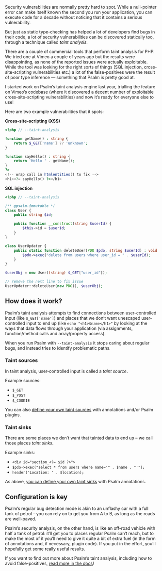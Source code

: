 <!--
  title: Detect security vulnerabilities with Psalm
  date: 2020-06-23 07:20:00
  author: Matt Brown
  author_link: https://twitter.com/mattbrowndev
  notice: TL;DR: this article describes a new Psalm utility for detecting security vulnerabilities in PHP code
-->

Security vulnerabilities are normally pretty hard to spot. While a null-pointer error can make itself known the second you run your application, you can execute code for a decade without noticing that it contains a serious vulnerability.

But just as static type-checking has helped a lot of developers find bugs in their code, a lot of security vulnerabilities can be discovered statically too, through a technique called _taint analysis_.

There are a couple of commercial tools that perform taint analysis for PHP. We tried one at Vimeo a couple of years ago but the results were disappointing, as none of the reported issues were actually exploitable. While the tool was looking for the right sorts of things (SQL injection, cross-site-scripting vulnerabilities etc.) a lot of the false-positives were the result of poor type inference — something that Psalm is pretty good at.

I started work on Psalm’s taint analysis engine last year, trialling the feature on Vimeo’s codebase (where it discovered a decent number of exploitable cross-site-scripting vulnerabilities) and now it’s ready for everyone else to use!

Here are two example vulnerabilities that it spots:

**Cross-site-scripting (XSS)**

```php
<?php // --taint-analysis

function getName() : string {
    return $_GET['name'] ?? 'unknown';
}

function sayHello() : string {
    return 'Hello ' . getName();
}
?>
<!-- wrap call in htmlentities() to fix -->
<h1><?= sayHello() ?></h1>
```

**SQL injection**

```php
<?php // --taint-analysis

/** @psalm-immutable */
class User {
    public string $id;

    public function __construct(string $userId) {
        $this->id = $userId;
    }
}

class UserUpdater {
    public static function deleteUser(PDO $pdo, string $userId) : void {
        $pdo->exec("delete from users where user_id = " . $userId);
    }
}

$userObj = new User((string) $_GET["user_id"]);

// remove the next line to fix issue
UserUpdater::deleteUser(new PDO(), $userObj);
```

## How does it work?

Psalm’s taint analysis attempts to find connections between user-controlled input (like `$_GET['name']`) and places that we don’t want unescaped user-controlled input to end up (like `echo "<h1>$name</h1>"` by looking at the ways that data flows through your application (via assignments, function/method calls and array/property access).

When you run Psalm with `--taint-analysis` it stops caring about regular bugs, and instead tries to identify problematic paths.

### Taint sources

In taint analysis, user-controlled input is called a _taint source_.

Example sources:
 - `$_GET`
 - `$_POST`
 - `$_COOKIE`

You can also [define your own taint sources](https://psalm.dev/docs/security_analysis/custom_taint_sources) with annotations and/or Psalm plugins.

### Taint sinks

There are some places we don’t want that tainted data to end up – we call those places _taint sinks_.

Example sinks:
 - `<div id="section_<?= $id ?>">`
 - `$pdo->exec("select * from users where name='" . $name . "'");`
 - `header('Location: ' . $location);`

As above, [you can define your own taint sinks](https://psalm.dev/docs/security_analysis/custom_taint_sinks) with Psalm annotations.

## Configuration is key

Psalm’s regular bug detection mode is akin to an unflashy car with a full tank of petrol – you can rely on to get you from A to B, as long as the roads are well-paved.

Psalm’s security analysis, on the other hand, is like an off-road vehicle with half a tank of petrol: it’ll get you to places regular Psalm can‘t reach, but to make the most of it you’ll need to give it quite a bit of extra fuel (in the form of annotations and, if necessary, plugin code). If you put in the effort, you’ll hopefully get some really useful results.

If you want to find out more about Psalm’s taint analysis, including how to avoid false-positives, [read more in the docs](/docs/security_analysis)!
